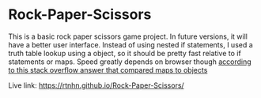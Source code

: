 # Rock-Paper-Scissors

This is a basic rock paper scissors game project. In future versions, it will have a better user interface. Instead of using nested if statements, I used a truth table lookup using a object, so it should be pretty fast relative to if statements or maps. Speed greatly depends on browser though [according to this stack overflow answer that compared maps to objects](https://stackoverflow.com/a/37994079)

Live link: https://rtnhn.github.io/Rock-Paper-Scissors/
